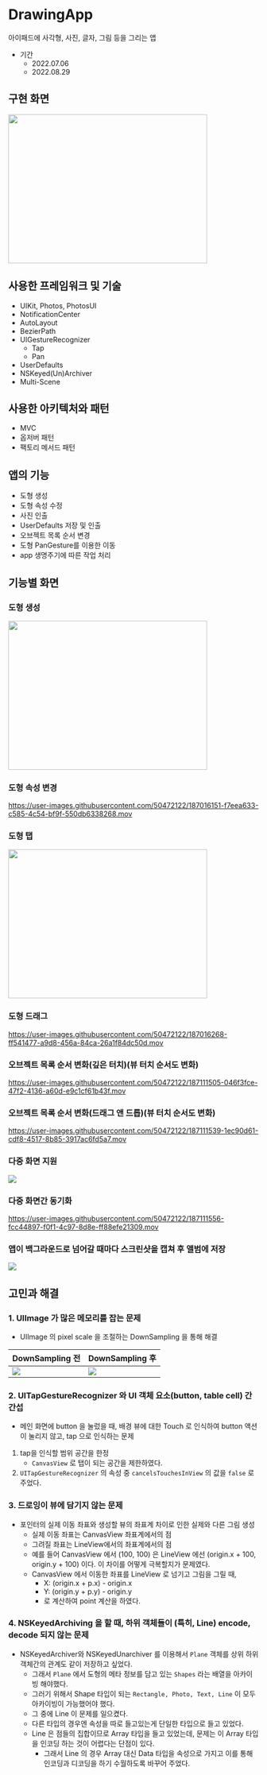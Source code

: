 # DrawingApp
 아이패드에 사각형, 사진, 글자, 그림 등을 그리는 앱

- 기간
    - 2022.07.06
    - 2022.08.29

## 구현 화면 

<img src="https://i.imgur.com/9L1SvsA.png"  width="400" height="300"/>

## 사용한 프레임워크 및 기술

- UIKit, Photos, PhotosUI
- NotificationCenter
- AutoLayout
- BezierPath
- UIGestureRecognizer
    - Tap
    - Pan
- UserDefaults
- NSKeyed(Un)Archiver
- Multi-Scene

## 사용한 아키텍처와 패턴

- MVC 
- 옵저버 패턴
- 팩토리 메서드 패턴

## 앱의 기능
- 도형 생성 
- 도형 속성 수정
- 사진 인출 
- UserDefaults 저장 및 인출 
- 오브젝트 목록 순서 변경 
- 도형 PanGesture를 이용한 이동 
- app 생명주기에 따른 작업 처리

## 기능별 화면

### 도형 생성

<img src="https://i.imgur.com/aeQMx0n.png"  width="400" height="300"/>

### 도형 속성 변경

https://user-images.githubusercontent.com/50472122/187016151-f7eea633-c585-4c54-bf9f-550db6338268.mov

### 도형 탭

<img src="https://i.imgur.com/e7OdOss.png"  width="400" height="300"/>

### 도형 드래그

https://user-images.githubusercontent.com/50472122/187016268-ff541477-a9d8-456a-84ca-26a1f84dc50d.mov

### 오브젝트 목록 순서 변화(깊은 터치)(뷰 터치 순서도 변화)

https://user-images.githubusercontent.com/50472122/187111505-046f3fce-47f2-4136-a60d-e9c1cf61b43f.mov

### 오브젝트 목록 순서 변화(드래그 앤 드롭)(뷰 터치 순서도 변화)

https://user-images.githubusercontent.com/50472122/187111539-1ec90d61-cdf8-4517-8b85-3917ac6fd5a7.mov

### 다중 화면 지원

![](https://i.imgur.com/3Cr8Daa.jpg)


### 다중 화면간 동기화

https://user-images.githubusercontent.com/50472122/187111556-fcc44897-f0f1-4c97-8d8e-ff88efe21309.mov

### 앱이 백그라운드로 넘어갈 때마다 스크린샷을 캡쳐 후 앨범에 저장

![](https://i.imgur.com/RfPIbQ8.png)


## 고민과 해결

### 1. UIImage 가 많은 메모리를 잡는 문제

- UIImage 의 pixel scale 을 조절하는 DownSampling 을 통해 해결



| DownSampling 전 | DownSampling 후 |
| -------- | -------- |
| ![](https://i.imgur.com/OEMVN9O.jpg) | ![](https://i.imgur.com/1IONxVg.jpg) |


### 2. UITapGestureRecognizer 와 UI 객체 요소(button, table cell) 간 간섭

- 메인 화면에 button 을 눌렀을 때, 배경 뷰에 대한 Touch 로 인식하여 button 액션이 눌리지 않고, tap 으로 인식하는 문제
1. tap을 인식할 범위 공간을 한정
    - `CanvasView` 로 탭이 되는 공간을 제한하였다.
2. `UITapGestureRecognizer` 의 속성 중 `cancelsTouchesInView` 의 값을 `false` 로 주었다.

### 3. 드로잉이 뷰에 담기지 않는 문제
- 포인터의 실제 이동 좌표와 생성할 뷰의 좌표계 차이로 인한 실제와 다른 그림 생성
    - 실제 이동 좌표는 CanvasView 좌표계에서의 점
    - 그려질 좌표는 LineView에서의 좌표계에서의 점
    - 예를 들어 CanvasView 에서 (100, 100) 은 LineView 에선 (origin.x + 100, origin.y + 100) 이다. 이 차이를 어떻게 극복할지가 문제였다.
    - CanvasView 에서 이동한 좌표를 LineView 로 넘기고 그림을 그릴 때, 
        - X: (origin.x + p.x) - origin.x
        - Y: (origin.y + p.y) - origin.y
        - 로 계산하여 point 계산을 하였다. 
### 4. NSKeyedArchiving 을 할 때, 하위 객체들이 (특히, Line) encode, decode 되지 않는 문제

- NSKeyedArchiver와 NSKeyedUnarchiver 를 이용해서 `Plane` 객체를 상위 하위 객체간의 관계도 같이 저장하고 싶었다. 
    - 그래서 `Plane` 에서 도형의 메타 정보를 담고 있는 `Shapes` 라는 배열을 아카이빙 해야했다.
    - 그러기 위해서 Shape 타입이 되는 `Rectangle, Photo, Text, Line` 이 모두 아카이빙이 가능했어야 했다.
    - 그 중에 Line 이 문제를 일으켰다. 
    - 다른 타입의 경우엔 속성을 따로 들고있는게 단일한 타입으로 들고 있었다. 
    - Line 은 점들의 집합이므로 Array 타입을 들고 있었는데, 문제는 이 Array 타입을 인코딩 하는 것이 어렵다는 단점이 있다. 
        - 그래서 Line 의 경우 Array 대신 Data 타입을 속성으로 가지고 이를 통해 인코딩과 디코딩을 하기 수월하도록 바꾸어 주었다.
